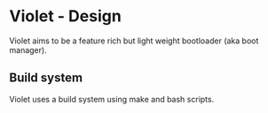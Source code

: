 # Violet - Design

Violet aims to be a feature rich but light weight bootloader (aka boot manager). 

## Build system

Violet uses a build system using make and bash scripts.